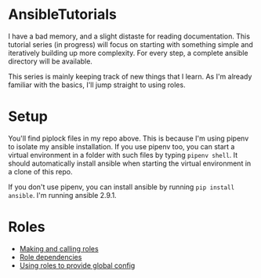 # AnsibleTutorials
I have a bad memory, and a slight distaste for reading documentation. This tutorial series (in progress) will focus on starting with
something simple and iteratively building up more complexity. For every step, a complete ansible directory will be available.

This series is mainly keeping track of new things that I learn. As I'm already familiar with the basics, 
I'll jump straight to using roles.

# Setup
You'll find piplock files in my repo above. This is because I'm using pipenv to isolate my ansible installation. 
If you use pipenv too, you can start a virtual environment in a folder with such files by typing `pipenv shell`. It should
automatically install ansible when starting the virtual environment in a clone of this repo.

If you don't use pipenv, you can install ansible by running `pip install ansible`. I'm running ansible 2.9.1.

# Roles
- [Making and calling roles](roles1)
- [Role dependencies](roles2)
- [Using roles to provide global config](include_vars1)




